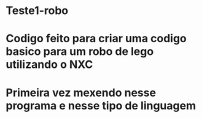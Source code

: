 # Teste1-robo
# Codigo feito para criar uma codigo basico para um robo de lego utilizando o NXC
# Primeira vez mexendo nesse programa e nesse tipo de linguagem
